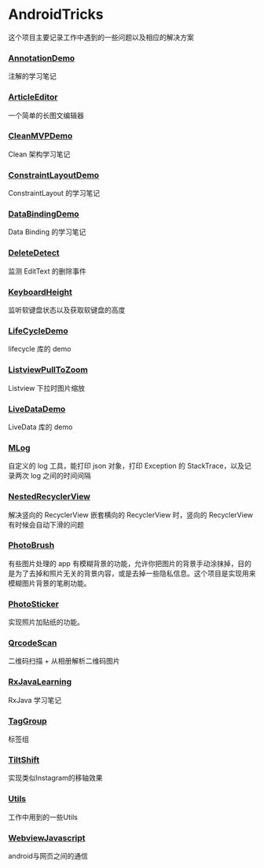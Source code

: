 # AndroidTricks

这个项目主要记录工作中遇到的一些问题以及相应的解决方案

### [AnnotationDemo](https://github.com/cashow/AndroidTricks/tree/master/AnnotationDemo)

注解的学习笔记

### [ArticleEditor](https://github.com/cashow/AndroidTricks/tree/master/ArticleEditor)

一个简单的长图文编辑器

### [CleanMVPDemo](https://github.com/cashow/AndroidTricks/tree/master/CleanMVPDemo)

Clean 架构学习笔记

### [ConstraintLayoutDemo](https://github.com/cashow/AndroidTricks/tree/master/ConstraintLayoutDemo)

ConstraintLayout 的学习笔记

### [DataBindingDemo](https://github.com/cashow/AndroidTricks/tree/master/DataBindingDemo)

Data Binding 的学习笔记

### [DeleteDetect](https://github.com/cashow/AndroidTricks/tree/master/DeleteDetect)

监测 EditText 的删除事件

### [KeyboardHeight](https://github.com/cashow/AndroidTricks/tree/master/KeyboardHeight)

监听软键盘状态以及获取软键盘的高度

### [LifeCycleDemo](https://github.com/cashow/AndroidTricks/tree/master/LifeCycleDemo)

lifecycle 库的 demo

### [ListviewPullToZoom](https://github.com/cashow/AndroidTricks/tree/master/ListviewPullToZoom)

Listview 下拉时图片缩放

### [LiveDataDemo](https://github.com/cashow/AndroidTricks/tree/master/LiveDataDemo)

LiveData 库的 demo

### [MLog](https://github.com/cashow/AndroidTricks/tree/master/MLog)

自定义的 log 工具，能打印 json 对象，打印 Exception 的 StackTrace，以及记录两次 log 之间的时间间隔

### [NestedRecyclerView](https://github.com/cashow/AndroidTricks/tree/master/NestedRecyclerView)

解决竖向的 RecyclerView 嵌套横向的 RecyclerView 时，竖向的 RecyclerView 有时候会自动下滑的问题

### [PhotoBrush](https://github.com/cashow/AndroidTricks/tree/master/PhotoBrush)

有些图片处理的 app 有模糊背景的功能，允许你把图片的背景手动涂抹掉，目的是为了去掉和照片无关的背景内容，或是去掉一些隐私信息。这个项目是实现用来模糊图片背景的笔刷功能。

### [PhotoSticker](https://github.com/cashow/AndroidTricks/tree/master/PhotoSticker)

实现照片加贴纸的功能。

### [QrcodeScan](https://github.com/cashow/AndroidTricks/tree/master/QrcodeScan)

二维码扫描 + 从相册解析二维码图片

### [RxJavaLearning](https://github.com/cashow/AndroidTricks/tree/master/RxJavaLearning)

RxJava 学习笔记

### [TagGroup](https://github.com/cashow/AndroidTricks/tree/master/TagGroup)

标签组

### [TiltShift](https://github.com/cashow/AndroidTricks/tree/master/TiltShift)

实现类似Instagram的移轴效果

### [Utils](https://github.com/cashow/AndroidTricks/tree/master/Utils)

工作中用到的一些Utils

### [WebviewJavascript](https://github.com/cashow/AndroidTricks/tree/master/WebviewJavascript)

android与网页之间的通信
